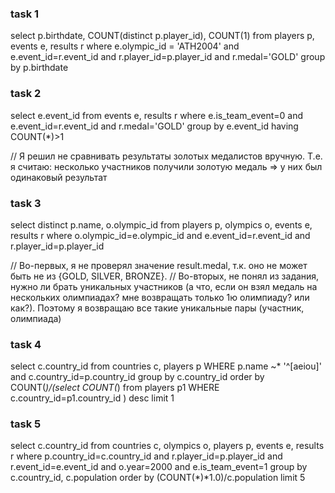 ### task 1
select p.birthdate, COUNT(distinct p.player_id), COUNT(1) from players p, events e, results r 
where e.olympic_id = 'ATH2004' and e.event_id=r.event_id and r.player_id=p.player_id and r.medal='GOLD'
group by p.birthdate

### task 2
select e.event_id from events e, results r
where e.is_team_event=0 and e.event_id=r.event_id and r.medal='GOLD'
group by e.event_id having COUNT(*)>1

// Я решил не сравнивать результаты золотых медалистов вручную. Т.е. я считаю: несколько участников получили золотую медаль => у них был одинаковый результат

### task 3
select distinct p.name, o.olympic_id from players p, olympics o, events e, results r
where o.olympic_id=e.olympic_id and e.event_id=r.event_id and r.player_id=p.player_id

// Во-первых, я не проверял значение result.medal, т.к. оно не может быть не из {GOLD, SILVER, BRONZE}.
// Во-вторых, не понял из задания, нужно ли брать уникальных участников (а что, если он взял медаль на нескольких олимпиадах? мне возвращать только 1ю олимпиаду? или как?). Поэтому я возвращаю все такие уникальные пары (участник, олимпиада)

### task 4
select c.country_id from countries c, players p
WHERE p.name ~* '^[aeiou]' and c.country_id=p.country_id
group by c.country_id order by COUNT(*)/(select COUNT(*) from players p1 WHERE c.country_id=p1.country_id ) 
desc limit 1

### task 5
select c.country_id from countries c, olympics o, players p, events e, results r
where p.country_id=c.country_id and r.player_id=p.player_id and r.event_id=e.event_id
and o.year=2000 and e.is_team_event=1
group by c.country_id, c.population
order by (COUNT(*)*1.0)/c.population 
limit 5